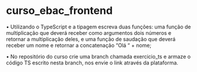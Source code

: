 # curso_ebac_frontend

• Utilizando o TypeScript e a tipagem escreva duas funções: uma função de multiplicação que deverá receber como argumentos dois números 
e retornar a multiplicação deles, e uma função de saudação que deverá receber um nome e retornar a concatenação “Olá “ + nome;

• No repositório do curso crie uma branch chamada exercicio_ts e armaze o código TS escrito nesta branch, nos envie o link através da plataforma.